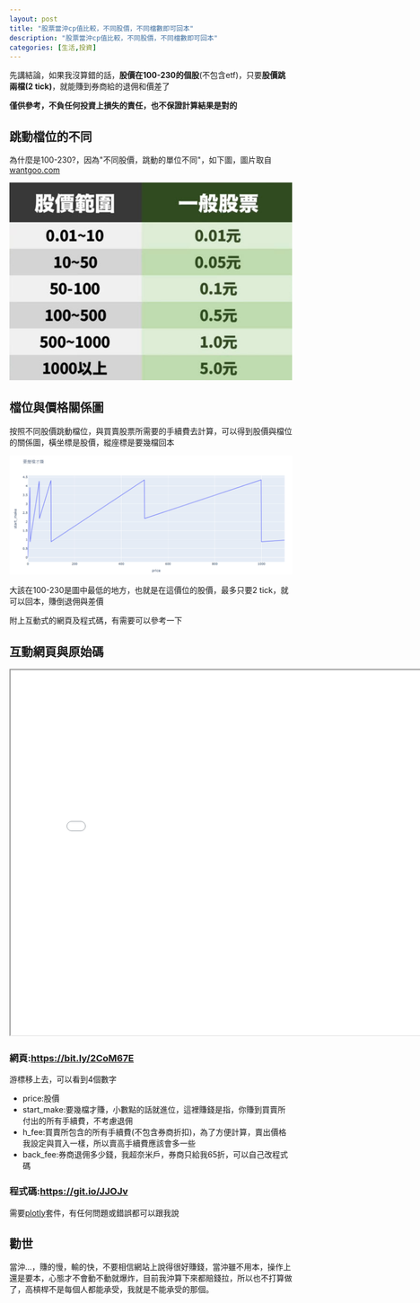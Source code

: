 ```yaml
---
layout: post
title: "股票當沖cp值比較，不同股價，不同檔數即可回本"
description: "股票當沖cp值比較，不同股價，不同檔數即可回本"
categories: [生活,投資]
---
```


先講結論，如果我沒算錯的話，**股價在100-230的個股**(不包含etf)，只要**股價跳兩檔(2 tick)**，就能賺到券商給的退佣和價差了

**僅供參考，不負任何投資上損失的責任，也不保證計算結果是對的**

<!--more-->
## 跳動檔位的不同
為什麼是100-230?，因為"不同股價，跳動的單位不同"，如下圖，圖片取自[wantgoo.com](https://m.wantgoo.com/Blog/Article/Content?BlogName=203664&ArticleID=59)

![01](/attachments/2020-07-02-day-trade-tick-compair/01.jpg)

## 檔位與價格關係圖
按照不同股價跳動檔位，與買賣股票所需要的手續費去計算，可以得到股價與檔位的關係圖，橫坐標是股價，縱座標是要幾檔回本

![02](/attachments/2020-07-02-day-trade-tick-compair/02.png)

大該在100-230是圖中最低的地方，也就是在這價位的股價，最多只要2 tick，就可以回本，賺倒退佣與差價

附上互動式的網頁及程式碼，有需要可以參考一下

## 互動網頁與原始碼
<iframe src="/attachments/2020-07-02-day-trade-tick-compair/site.html" width="800" height="650"></iframe>

### 網頁:<https://bit.ly/2CoM67E>
游標移上去，可以看到4個數字
* price:股價
* start_make:要幾檔才賺，小數點的話就進位，這裡賺錢是指，你賺到買賣所付出的所有手續費，不考慮退佣
* h_fee:買賣所包含的所有手續費(不包含券商折扣)，為了方便計算，賣出價格我設定與買入一樣，所以賣高手續費應該會多一些
* back_fee:券商退佣多少錢，我超奈米戶，券商只給我65折，可以自己改程式碼

### 程式碼:<https://git.io/JJOJv>
需要[plotly](https://plotly.com/python/)套件，有任何問題或錯誤都可以跟我說

## 勸世
當沖...，賺的慢，輸的快，不要相信網站上說得很好賺錢，當沖雖不用本，操作上還是要本，心態才不會動不動就爆炸，目前我沖算下來都賠錢拉，所以也不打算做了，高槓桿不是每個人都能承受，我就是不能承受的那個。
